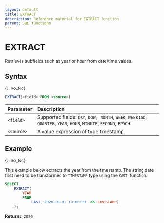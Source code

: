 ```yaml
---
layout: default
title: EXTRACT
description: Reference material for EXTRACT function
parent: SQL functions
---
```


# EXTRACT

Retrieves subfields such as year or hour from date/time values.

## Syntax
{: .no_toc}

```sql
EXTRACT(<field> FROM <source>)
```

| Parameter  | Description                                                                                                      |
| :---------- | :---------------------------------------------------------------------------------------------------------------- |
| `<field>`  | Supported fields: `DAY`, `DOW, MONTH`, `WEEK`, `WEEKISO`, `QUARTER`, `YEAR`, `HOUR`, `MINUTE`, `SECOND`, `EPOCH` |
| `<source>` | A value expression of type timestamp.                                                                            |

## Example
{: .no_toc}

This example below extracts the year from the timestamp. The string date first need to be transformed to `TIMESTAMP` type using the `CAST `function.

```sql
SELECT
	EXTRACT(
		YEAR
		FROM
			CAST('2020-01-01 10:00:00' AS TIMESTAMP)
	);
```

**Returns**: `2020`
